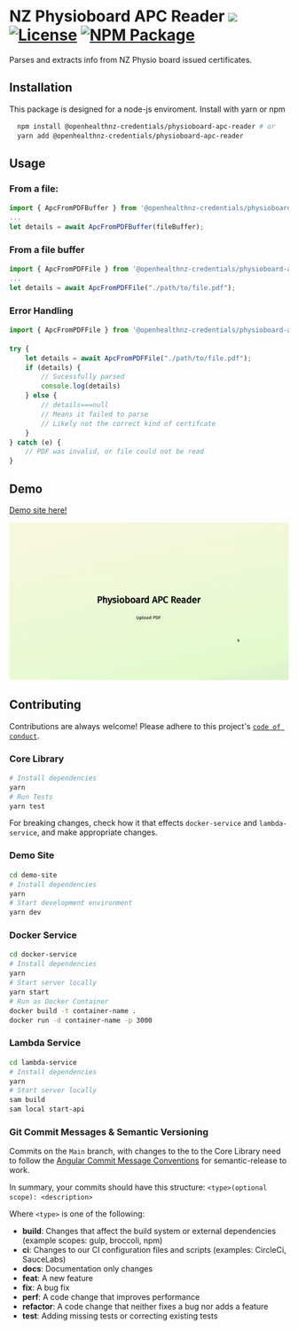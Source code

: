 
# NZ Physioboard APC Reader ![](https://img.shields.io/badge/lang-TS-blue?style=flat-square) [![License][]](LICENSE) [![NPM Package]](https://npmjs.org/package/physioboard-apc-reader)

[license]: https://img.shields.io/badge/license-MIT-blue.svg?style=flat-square
[npm package]: https://img.shields.io/npm/v/@openhealthnz-credentials/physioboard-apc-reader.svg?style=flat-square


Parses and extracts info from NZ Physio board issued certificates.


## Installation

This package is designed for a node-js enviroment. Install with yarn or npm

```bash
  npm install @openhealthnz-credentials/physioboard-apc-reader # or
  yarn add @openhealthnz-credentials/physioboard-apc-reader
```
    
## Usage

### From a file:

```javascript
import { ApcFromPDFBuffer } from '@openhealthnz-credentials/physioboard-apc-reader'
...
let details = await ApcFromPDFBuffer(fileBuffer);
```

### From a file buffer 

```javascript
import { ApcFromPDFFile } from '@openhealthnz-credentials/physioboard-apc-reader'
...
let details = await ApcFromPDFFile("./path/to/file.pdf");
```

### Error Handling
```javascript
import { ApcFromPDFFile } from '@openhealthnz-credentials/physioboard-apc-reader'

try {
    let details = await ApcFromPDFFile("./path/to/file.pdf");
    if (details) {
        // Sucessfully parsed
        console.log(details)
    } else {
        // details===null
        // Means it failed to parse
        // Likely not the correct kind of certifcate
    }
} catch (e) {
    // PDF was invalid, or file could not be read
}
```
## Demo

[Demo site here!](https://physioboard-apc-reader.pages.dev/)

![](./demo.gif)

## Contributing

Contributions are always welcome!
Please adhere to this project's [`code of conduct`](./CODE_OF_CONDUCT.md).


### Core Library
```bash
# Install dependencies
yarn
# Run Tests
yarn test
```

For breaking changes, check how it that effects `docker-service` and `lambda-service`, and make appropriate changes.

### Demo Site
```bash
cd demo-site
# Install dependencies
yarn
# Start development environment
yarn dev
```
### Docker Service
```bash
cd docker-service
# Install dependencies
yarn
# Start server locally
yarn start
# Run as Docker Container
docker build -t container-name .
docker run -d container-name -p 3000
```

### Lambda Service
```bash
cd lambda-service
# Install dependencies
yarn
# Start server locally
sam build
sam local start-api
```

### Git Commit Messages & Semantic Versioning

Commits on the `Main` branch, with changes to the to the Core Library need to follow the [Angular Commit Message Conventions](https://github.com/angular/angular/blob/master/CONTRIBUTING.md#-commit-message-format) for semantic-release to work.

In summary, your commits should have this structure: `<type>(optional scope): <description>`

Where `<type>` is one of the following:
 - **build**: Changes that affect the build system or external dependencies (example scopes: gulp, broccoli, npm)
 - **ci**: Changes to our CI configuration files and scripts (examples: CircleCi, SauceLabs)
 - **docs**: Documentation only changes
 - **feat**: A new feature
 - **fix**: A bug fix
 - **perf**: A code change that improves performance
 - **refactor**: A code change that neither fixes a bug nor adds a feature
 - **test**: Adding missing tests or correcting existing tests
